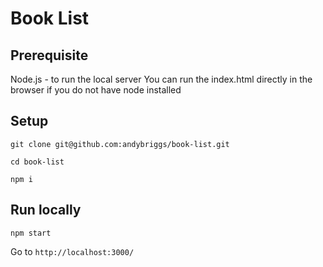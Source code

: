 # Book List

## Prerequisite
Node.js - to run the local server
You can run the index.html directly in the browser if you do not have node installed

## Setup

`git clone git@github.com:andybriggs/book-list.git`

`cd book-list`

`npm i`

## Run locally

`npm start`

Go to  `http://localhost:3000/`
